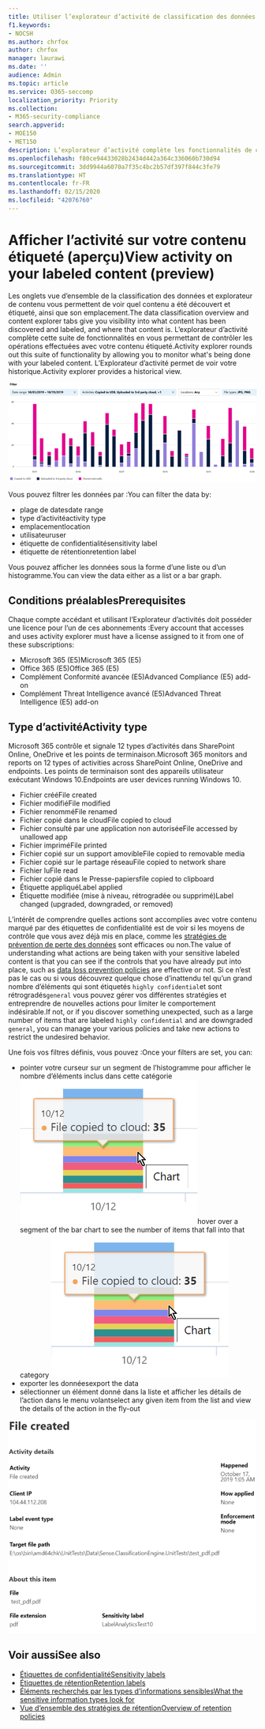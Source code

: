 ```yaml
---
title: Utiliser l’explorateur d’activité de classification des données
f1.keywords:
- NOCSH
ms.author: chrfox
author: chrfox
manager: laurawi
ms.date: ''
audience: Admin
ms.topic: article
ms.service: O365-seccomp
localization_priority: Priority
ms.collection:
- M365-security-compliance
search.appverid:
- MOE150
- MET150
description: L’explorateur d’activité complète les fonctionnalités de classification des données en vous permettant de voir et de filtrer les actions que les utilisateurs effectuent sur votre contenu étiqueté.
ms.openlocfilehash: f80ce94433028b2434d442a364c336060b730d94
ms.sourcegitcommit: 3dd9944a6070a7f35c4bc2b57df397f844c3fe79
ms.translationtype: HT
ms.contentlocale: fr-FR
ms.lasthandoff: 02/15/2020
ms.locfileid: "42076760"
---
```

# <a name="view-activity-on-your-labeled-content-preview"></a><span data-ttu-id="00b66-103">Afficher l’activité sur votre contenu étiqueté (aperçu)</span><span class="sxs-lookup"><span data-stu-id="00b66-103">View activity on your labeled content (preview)</span></span>

<span data-ttu-id="00b66-104">Les onglets vue d’ensemble de la classification des données et explorateur de contenu vous permettent de voir quel contenu a été découvert et étiqueté, ainsi que son emplacement.</span><span class="sxs-lookup"><span data-stu-id="00b66-104">The data classification overview and content explorer tabs give you visibility into what content has been discovered and labeled, and where that content is.</span></span> <span data-ttu-id="00b66-105">L’explorateur d’activité complète cette suite de fonctionnalités en vous permettant de contrôler les opérations effectuées avec votre contenu étiqueté.</span><span class="sxs-lookup"><span data-stu-id="00b66-105">Activity explorer rounds out this suite of functionality by allowing you to monitor what's being done with your labeled content.</span></span> <span data-ttu-id="00b66-106">L’Explorateur d’activité permet de voir votre historique.</span><span class="sxs-lookup"><span data-stu-id="00b66-106">Activity explorer provides a historical view.</span></span>

![emplacement réservé pour la capture d’écran aperçu de l’explorateur d’activité](../media/data-classification-activity-explorer-1.png)

<span data-ttu-id="00b66-108">Vous pouvez filtrer les données par :</span><span class="sxs-lookup"><span data-stu-id="00b66-108">You can filter the data by:</span></span>

- <span data-ttu-id="00b66-109">plage de dates</span><span class="sxs-lookup"><span data-stu-id="00b66-109">date range</span></span>
- <span data-ttu-id="00b66-110">type d’activité</span><span class="sxs-lookup"><span data-stu-id="00b66-110">activity type</span></span>
- <span data-ttu-id="00b66-111">emplacement</span><span class="sxs-lookup"><span data-stu-id="00b66-111">location</span></span>
- <span data-ttu-id="00b66-112">utilisateur</span><span class="sxs-lookup"><span data-stu-id="00b66-112">user</span></span>
- <span data-ttu-id="00b66-113">étiquette de confidentialité</span><span class="sxs-lookup"><span data-stu-id="00b66-113">sensitivity label</span></span>
- <span data-ttu-id="00b66-114">étiquette de rétention</span><span class="sxs-lookup"><span data-stu-id="00b66-114">retention label</span></span>


<span data-ttu-id="00b66-115">Vous pouvez afficher les données sous la forme d’une liste ou d’un histogramme.</span><span class="sxs-lookup"><span data-stu-id="00b66-115">You can view the data either as a list or a bar graph.</span></span>

## <a name="prerequisites"></a><span data-ttu-id="00b66-116">Conditions préalables</span><span class="sxs-lookup"><span data-stu-id="00b66-116">Prerequisites</span></span>

<span data-ttu-id="00b66-117">Chaque compte accédant et utilisant l’Explorateur d’activités doit posséder une licence pour l’un de ces abonnements :</span><span class="sxs-lookup"><span data-stu-id="00b66-117">Every account that accesses and uses activity explorer must have a license assigned to it from one of these subscriptions:</span></span>

- <span data-ttu-id="00b66-118">Microsoft 365 (E5)</span><span class="sxs-lookup"><span data-stu-id="00b66-118">Microsoft 365 (E5)</span></span>
- <span data-ttu-id="00b66-119">Office 365 (E5)</span><span class="sxs-lookup"><span data-stu-id="00b66-119">Office 365 (E5)</span></span>
- <span data-ttu-id="00b66-120">Complément Conformité avancée (E5)</span><span class="sxs-lookup"><span data-stu-id="00b66-120">Advanced Compliance (E5) add-on</span></span>
- <span data-ttu-id="00b66-121">Complément Threat Intelligence avancé (E5)</span><span class="sxs-lookup"><span data-stu-id="00b66-121">Advanced Threat Intelligence (E5) add-on</span></span>

## <a name="activity-type"></a><span data-ttu-id="00b66-122">Type d’activité</span><span class="sxs-lookup"><span data-stu-id="00b66-122">Activity type</span></span>

<span data-ttu-id="00b66-123">Microsoft 365 contrôle et signale 12 types d’activités dans SharePoint Online, OneDrive et les points de terminaison.</span><span class="sxs-lookup"><span data-stu-id="00b66-123">Microsoft 365 monitors and reports on 12 types of activities across SharePoint Online, OneDrive and endpoints.</span></span> <span data-ttu-id="00b66-124">Les points de terminaison sont des appareils utilisateur exécutant Windows 10.</span><span class="sxs-lookup"><span data-stu-id="00b66-124">Endpoints are user devices running Windows 10.</span></span>

- <span data-ttu-id="00b66-125">Fichier créé</span><span class="sxs-lookup"><span data-stu-id="00b66-125">File created</span></span>
- <span data-ttu-id="00b66-126">Fichier modifié</span><span class="sxs-lookup"><span data-stu-id="00b66-126">File modified</span></span>
- <span data-ttu-id="00b66-127">Fichier renommé</span><span class="sxs-lookup"><span data-stu-id="00b66-127">File renamed</span></span>
- <span data-ttu-id="00b66-128">Fichier copié dans le cloud</span><span class="sxs-lookup"><span data-stu-id="00b66-128">File copied to cloud</span></span>
- <span data-ttu-id="00b66-129">Fichier consulté par une application non autorisée</span><span class="sxs-lookup"><span data-stu-id="00b66-129">File accessed by unallowed app</span></span>
- <span data-ttu-id="00b66-130">Fichier imprimé</span><span class="sxs-lookup"><span data-stu-id="00b66-130">File printed</span></span>
- <span data-ttu-id="00b66-131">Fichier copié sur un support amovible</span><span class="sxs-lookup"><span data-stu-id="00b66-131">File copied to removable media</span></span>
- <span data-ttu-id="00b66-132">Fichier copié sur le partage réseau</span><span class="sxs-lookup"><span data-stu-id="00b66-132">File copied to network share</span></span>
- <span data-ttu-id="00b66-133">Fichier lu</span><span class="sxs-lookup"><span data-stu-id="00b66-133">File read</span></span>
- <span data-ttu-id="00b66-134">Fichier copié dans le Presse-papiers</span><span class="sxs-lookup"><span data-stu-id="00b66-134">file copied to clipboard</span></span>
- <span data-ttu-id="00b66-135">Étiquette appliqué</span><span class="sxs-lookup"><span data-stu-id="00b66-135">Label applied</span></span>
- <span data-ttu-id="00b66-136">Étiquette modifiée (mise à niveau, rétrogradée ou supprimé)</span><span class="sxs-lookup"><span data-stu-id="00b66-136">Label changed (upgraded, downgraded, or removed)</span></span>

<span data-ttu-id="00b66-137">L’intérêt de comprendre quelles actions sont accomplies avec votre contenu marqué par des étiquettes de confidentialité est de voir si les moyens de contrôle que vous avez déjà mis en place, comme les [stratégies de prévention de perte des données](data-loss-prevention-policies.md) sont efficaces ou non.</span><span class="sxs-lookup"><span data-stu-id="00b66-137">The value of understanding what actions are being taken with your sensitive labeled content is that you can see if the controls that you have already put into place, such as [data loss prevention policies](data-loss-prevention-policies.md) are effective or not.</span></span> <span data-ttu-id="00b66-138">Si ce n’est pas le cas ou si vous découvrez quelque chose d’inattendu tel qu’un grand nombre d’éléments qui sont étiquetés `highly confidential`et sont rétrogradés`general` vous pouvez gérer vos différentes stratégies et entreprendre de nouvelles actions pour limiter le comportement indésirable.</span><span class="sxs-lookup"><span data-stu-id="00b66-138">If not, or if you discover something unexpected, such as a large number of items that are labeled `highly confidential` and are downgraded `general`, you can manage your various policies and take new actions to restrict the undesired behavior.</span></span>

<span data-ttu-id="00b66-139">Une fois vos filtres définis, vous pouvez :</span><span class="sxs-lookup"><span data-stu-id="00b66-139">Once your filters are set, you can:</span></span>

- <span data-ttu-id="00b66-140">pointer votre curseur sur un segment de l’histogramme pour afficher le nombre d’éléments inclus dans cette catégorie ![pointer sur explorateur d’activités](../media/data-classification-activity-explorer-hover-over-2.png)</span><span class="sxs-lookup"><span data-stu-id="00b66-140">hover over a segment of the bar chart to see the number of items that fall into that category ![activity explorer hover over](../media/data-classification-activity-explorer-hover-over-2.png)</span></span>
- <span data-ttu-id="00b66-141">exporter les données</span><span class="sxs-lookup"><span data-stu-id="00b66-141">export the data</span></span>
- <span data-ttu-id="00b66-142">sélectionner un élément donné dans la liste et afficher les détails de l’action dans le menu volant</span><span class="sxs-lookup"><span data-stu-id="00b66-142">select any given item from the list and view the details of the action in the fly-out</span></span>

![Menu volant des détails de l’explorateur d’activités](../media/data-classification-activity-explorer-fly-out-3.png)

## <a name="see-also"></a><span data-ttu-id="00b66-144">Voir aussi</span><span class="sxs-lookup"><span data-stu-id="00b66-144">See also</span></span>
- [<span data-ttu-id="00b66-145">Étiquettes de confidentialité</span><span class="sxs-lookup"><span data-stu-id="00b66-145">Sensitivity labels</span></span>](sensitivity-labels.md)
- [<span data-ttu-id="00b66-146">Étiquettes de rétention</span><span class="sxs-lookup"><span data-stu-id="00b66-146">Retention labels</span></span>](labels.md)
- [<span data-ttu-id="00b66-147">Éléments recherchés par les types d’informations sensibles</span><span class="sxs-lookup"><span data-stu-id="00b66-147">What the sensitive information types look for</span></span>](what-the-sensitive-information-types-look-for.md)
- [<span data-ttu-id="00b66-148">Vue d’ensemble des stratégies de rétention</span><span class="sxs-lookup"><span data-stu-id="00b66-148">Overview of retention policies</span></span>](retention-policies.md)
